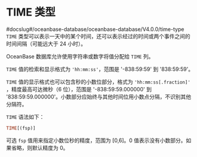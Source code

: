 TIME 类型 
============================
#docslug#/oceanbase-database/oceanbase-database/V4.0.0/time-type
`TIME` 类型可以表示一天中的某个时间，还可以表示经过的时间或两个事件之间的时间间隔（可能远大于 24 小时）。

OceanBase 数据库允许使用字符串或数字将值分配给 `TIME` 列。

`TIME` 值的检索和显示格式为 `'hh:mm:ss'`，范围是 '-838:59:59' 到 '838:59:59'。

`TIME` 值的显示格式也可以包含秒的小数位部分，格式为 `'hh:mm:ss[.fraction]'` ，精度最高可达微秒（6 位），范围是 '-838:59:59.000000' 到 '838:59:59.000000'。小数部分应始终与其他时间位用小数点分隔，不识别其他分隔符。

`TIME` 语法如下：

```sql
TIME[(fsp)]
```



可选 `fsp` 值用来指定小数位秒的精度，范围为 \[0,6\]。0 值表示没有小数部分。如果省略，则默认精度为 0。


